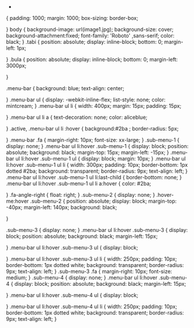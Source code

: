 *
{
    padding: 1000;
    margin: 1000;
    box-sizing: border-box;

}
body
{
background-image: url(image1.jpg);
background-size: cover;
background-attachment:fixed;
font-family: 'Roboto' ,sans-serif;
color: black;
}
.tabi {
    position: absolute;
    display: inline-block;
    bottom: 0;
    margin-left: 1px;

    

    
}
.bula {
    position: absolute;
    display: inline-block;
    bottom: 0;
    margin-left: 3000px;
    

    

    
}


.menu-bar
{
    background: blue;
    text-align: center;
    
}
.menu-bar ul
{
     display: -webkit-inline-flex;
     list-style: none;
     color: mintcream;
}
.menu-bar ul li
{
    width: 400px;
    margin: 15px;
    padding: 15px;

}
.menu-bar ul li a
{
    text-decoration: none;
    color: aliceblue;

}
.active, .menu-bar ul li :hover
{
 background:#2ba ;
 border-radius: 5px;
 

}
.menu-bar .fa
{
    margin-right: 10px;
    font-size: xx-large;
}
.sub-menu-1
{
    display: none;
}
.menu-bar ul li:hover .sub-menu-1
{
    display: block;
    position: absolute;
    background: black;
    margin-top: 15px;
    margin-left: -15px;
}
.menu-bar ul li:hover .sub-menu-1 ul
{
    display: block;
    margin: 10px;
}
.menu-bar ul li:hover .sub-menu-1 ul li
{
    width: 300px;
    padding: 10px;
    border-bottom: 1px dotted #2ba;
    background: transparent;
    border-radius: 9px;
    text-align: left;
}
.menu-bar ul li:hover .sub-menu-1 ul li:last-child
{
    border-bottom: none;
}
.menu-bar ul li:hover .sub-menu-1 ul li a:hover
{
color: #2ba;

}
.fa-angle-right
{
   float: right; 
}
.sub-menu-2
{
    display: none;
}
.hover-me:hover .sub-menu-2
{
    position: absolute;
    display: block;
    margin-top: -40px;
    margin-left: 140px;
    background: black;
    

}

.sub-menu-3
{
    display: none;
}
.menu-bar ul li:hover .sub-menu-3
{
    display: block;
    position: absolute;
    background: black;
    margin-left: 15px;

}
.menu-bar ul li:hover .sub-menu-3 ul
{
    display: block;
    
}
.menu-bar ul li:hover .sub-menu-3 ul li
{
    width: 250px;
            padding: 10px;
            border-bottom: 1px dotted white;
            background: transparent;
            border-radius: 9px;
            text-align: left;
}
.sub-menu-3 .fa
{
    margin-right: 10px;
    font-size: medium;
}
.sub-menu-4
{
    display: none;
}
.menu-bar ul li:hover .sub-menu-4
{
    display: block;
    position: absolute;
    background: black;
    margin-left: 15px;

}
.menu-bar ul li:hover .sub-menu-4 ul
{
    display: block;
    
}
.menu-bar ul li:hover .sub-menu-4 ul li
{
    width: 250px;
            padding: 10px;
            border-bottom: 1px dotted white;
            background: transparent;
            border-radius: 9px;
            text-align: left;
}






